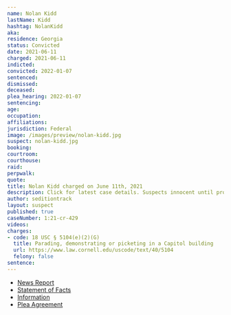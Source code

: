 ```yaml
---
name: Nolan Kidd
lastName: Kidd
hashtag: NolanKidd
aka:
residence: Georgia
status: Convicted
date: 2021-06-11
charged: 2021-06-11
indicted:
convicted: 2022-01-07
sentenced: 
dismissed: 
deceased:
plea_hearing: 2022-01-07
sentencing:
age:
occupation:
affiliations:
jurisdiction: Federal
image: /images/preview/nolan-kidd.jpg
suspect: nolan-kidd.jpg
booking:
courtroom:
courthouse:
raid:
perpwalk:
quote:
title: Nolan Kidd charged on June 11th, 2021
description: Click for latest case details. Suspects innocent until proven guilty.
author: seditiontrack
layout: suspect
published: true
caseNumber: 1:21-cr-429
videos:
charges:
- code: 18 USC § 5104(e)(2)(G)
  title: Parading, demonstrating or picketing in a Capitol building
  url: https://www.law.cornell.edu/uscode/text/40/5104
  felony: false
sentence:
---
```

- [News Report](https://www.emptywheel.net/2021/06/15/the-delayed-trespassing-charges-against-savanah-mcdonald-and-nolan-kidd/)
- [Statement of Facts](https://www.justice.gov/usao-dc/case-multi-defendant/file/1470041/download)
- [Information](https://www.justice.gov/usao-dc/case-multi-defendant/file/1410706/download)
- [Plea Agreement](https://www.justice.gov/usao-dc/case-multi-defendant/file/1470036/download)
